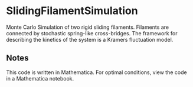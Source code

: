 # SlidingFilamentSimulation
Monte Carlo Simulation of two rigid sliding filaments.
Filaments are connected by stochastic spring-like cross-bridges.
The framework for describing the kinetics of the system is a Kramers fluctuation model.

Notes
--------
This code is written in Mathematica. For optimal conditions, view the code in a Mathematica notebook.

